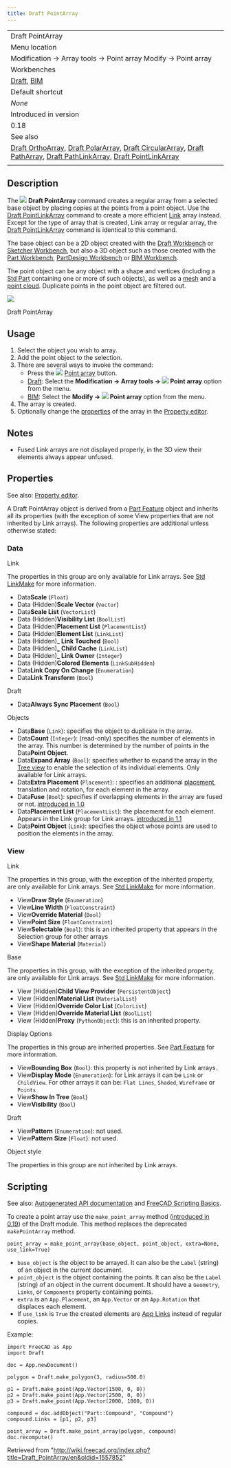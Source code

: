 ```yaml
---
title: Draft PointArray
---
```


|                                                                                                                                                                                                                                                                                                                                                                                       |
| ------------------------------------------------------------------------------------------------------------------------------------------------------------------------------------------------------------------------------------------------------------------------------------------------------------------------------------------------------------------------------------- |
| Draft PointArray                                                                                                                                                                                                                                                                                                                                                                      |
| Menu location                                                                                                                                                                                                                                                                                                                                                                         |
| Modification → Array tools → Point array Modify → Point array                                                                                                                                                                                                                                                                                                                         |
| Workbenches                                                                                                                                                                                                                                                                                                                                                                           |
| [Draft](/Draft_Workbench "Draft Workbench"), [BIM](/BIM_Workbench "BIM Workbench")                                                                                                                                                                                                                                                                                                    |
| Default shortcut                                                                                                                                                                                                                                                                                                                                                                      |
| _None_                                                                                                                                                                                                                                                                                                                                                                                |
| Introduced in version                                                                                                                                                                                                                                                                                                                                                                 |
| 0.18                                                                                                                                                                                                                                                                                                                                                                                  |
| See also                                                                                                                                                                                                                                                                                                                                                                              |
| [Draft OrthoArray](/Draft_OrthoArray "Draft OrthoArray"), [Draft PolarArray](/Draft_PolarArray "Draft PolarArray"), [Draft CircularArray](/Draft_CircularArray "Draft CircularArray"), [Draft PathArray](/Draft_PathArray "Draft PathArray"), [Draft PathLinkArray](/Draft_PathLinkArray "Draft PathLinkArray"), [Draft PointLinkArray](/Draft_PointLinkArray "Draft PointLinkArray") |
|                                                                                                                                                                                                                                                                                                                                                                                       |

## Description

The ![](/src/assets/images/Draft_PointArray.svg) **Draft PointArray** command creates a regular array from a selected base object by placing copies at the points from a point object. Use the [Draft PointLinkArray](/Draft_PointLinkArray "Draft PointLinkArray") command to create a more efficient [Link](/App_Link "App Link") array instead. Except for the type of array that is created, Link array or regular array, the [Draft PointLinkArray](/Draft_PointLinkArray "Draft PointLinkArray") command is identical to this command.

The base object can be a 2D object created with the [Draft Workbench](/Draft_Workbench "Draft Workbench") or [Sketcher Workbench](/Sketcher_Workbench "Sketcher Workbench"), but also a 3D object such as those created with the [Part Workbench](/Part_Workbench "Part Workbench"), [PartDesign Workbench](/PartDesign_Workbench "PartDesign Workbench") or [BIM Workbench](/BIM_Workbench "BIM Workbench").

The point object can be any object with a shape and vertices (including a [Std Part](/Std_Part "Std Part") containing one or more of such objects), as well as a [mesh](/Mesh_Workbench "Mesh Workbench") and a [point cloud](/Points_Workbench "Points Workbench"). Duplicate points in the point object are filtered out.

![](/src/assets/images/Draft_PointArray_Example.png)

Draft PointArray

## Usage

1. Select the object you wish to array.
2. Add the point object to the selection.
3. There are several ways to invoke the command:
   - Press the ![](/src/assets/images/Draft_PointArray.svg) [Point array](/Draft_PointArray "Draft PointArray") button.
   - [Draft](/Draft_Workbench "Draft Workbench"): Select the **Modification → Array tools → ![](/src/assets/images/Draft_PointArray.svg) Point array** option from the menu.
   - [BIM](/BIM_Workbench "BIM Workbench"): Select the **Modify → ![](/src/assets/images/Draft_PointArray.svg) Point array** option from the menu.
4. The array is created.
5. Optionally change the [properties](#Properties) of the array in the [Property editor](/Property_editor "Property editor").

## Notes

- Fused Link arrays are not displayed properly, in the 3D view their elements always appear unfused.

## Properties

See also: [Property editor](/Property_editor "Property editor").

A Draft PointArray object is derived from a [Part Feature](/Part_Feature "Part Feature") object and inherits all its properties (with the exception of some View properties that are not inherited by Link arrays). The following properties are additional unless otherwise stated:

### Data

Link

The properties in this group are only available for Link arrays. See [Std LinkMake](/Std_LinkMake#Properties "Std LinkMake") for more information.

- Data**Scale** (`Float`)
- Data (Hidden)**Scale Vector** (`Vector`)
- Data**Scale List** (`VectorList`)
- Data (Hidden)**Visibility List** (`BoolList`)
- Data (Hidden)**Placement List** (`PlacementList`)
- Data (Hidden)**Element List** (`LinkList`)
- Data (Hidden)**\_ Link Touched** (`Bool`)
- Data (Hidden)**\_ Child Cache** (`LinkList`)
- Data (Hidden)**\_ Link Owner** (`Integer`)
- Data (Hidden)**Colored Elements** (`LinkSubHidden`)
- Data**Link Copy On Change** (`Enumeration`)
- Data**Link Transform** (`Bool`)

Draft

- Data**Always Sync Placement** (`Bool`)

Objects

- Data**Base** (`Link`): specifies the object to duplicate in the array.
- Data**Count** (`Integer`): (read-only) specifies the number of elements in the array. This number is determined by the number of points in the Data**Point Object**.
- Data**Expand Array** (`Bool`): specifies whether to expand the array in the [Tree view](/Tree_view "Tree view") to enable the selection of its individual elements. Only available for Link arrays.
- Data**Extra Placement** (`Placement`): : specifies an additional [placement](/Placement "Placement"), translation and rotation, for each element in the array.
- Data**Fuse** (`Bool`): specifies if overlapping elements in the array are fused or not. [introduced in 1.0](/Release_notes_1.0 "Release notes 1.0")
- Data**Placement List** (`PlacementList`): the placement for each element. Appears in the Link group for Link arrays. [introduced in 1.1](/Release_notes_1.1 "Release notes 1.1")
- Data**Point Object** (`Link`): specifies the object whose points are used to position the elements in the array.

### View

Link

The properties in this group, with the exception of the inherited property, are only available for Link arrays. See [Std LinkMake](/Std_LinkMake#Properties "Std LinkMake") for more information.

- View**Draw Style** (`Enumeration`)
- View**Line Width** (`FloatConstraint`)
- View**Override Material** (`Bool`)
- View**Point Size** (`FloatConstraint`)
- View**Selectable** (`Bool`): this is an inherited property that appears in the Selection group for other arrays
- View**Shape Material** (`Material`)

Base

The properties in this group, with the exception of the inherited property, are only available for Link arrays. See [Std LinkMake](/Std_LinkMake#Properties "Std LinkMake") for more information.

- View (Hidden)**Child View Provider** (`PersistentObject`)
- View (Hidden)**Material List** (`MaterialList`)
- View (Hidden)**Override Color List** (`ColorList`)
- View (Hidden)**Override Material List** (`BoolList`)
- View (Hidden)**Proxy** (`PythonObject`): this is an inherited property.

Display Options

The properties in this group are inherited properties. See [Part Feature](/Part_Feature#Properties "Part Feature") for more information.

- View**Bounding Box** (`Bool`): this property is not inherited by Link arrays.
- View**Display Mode** (`Enumeration`): for Link arrays it can be `Link` or `ChildView`. For other arrays it can be: `Flat Lines`, `Shaded`, `Wireframe` or `Points`
- View**Show In Tree** (`Bool`)
- View**Visibility** (`Bool`)

Draft

- View**Pattern** (`Enumeration`): not used.
- View**Pattern Size** (`Float`): not used.

Object style

The properties in this group are not inherited by Link arrays.

## Scripting

See also: [Autogenerated API documentation](https://freecad.github.io/SourceDoc/) and [FreeCAD Scripting Basics](/FreeCAD_Scripting_Basics "FreeCAD Scripting Basics").

To create a point array use the `make_point_array` method ([introduced in 0.19](/Release_notes_0.19 "Release notes 0.19")) of the Draft module. This method replaces the deprecated `makePointArray` method.

```
point_array = make_point_array(base_object, point_object, extra=None, use_link=True)

```

- `base_object` is the object to be arrayed. It can also be the `Label` (string) of an object in the current document.
- `point_object` is the object containing the points. It can also be the `Label` (string) of an object in the current document. It should have a `Geometry`, `Links`, or `Components` property containing points.
- `extra` is an `App.Placement`, an `App.Vector` or an `App.Rotation` that displaces each element.
- If `use_link` is `True` the created elements are [App Links](/App_Link "App Link") instead of regular copies.

Example:

```
import FreeCAD as App
import Draft

doc = App.newDocument()

polygon = Draft.make_polygon(3, radius=500.0)

p1 = Draft.make_point(App.Vector(1500, 0, 0))
p2 = Draft.make_point(App.Vector(2500, 0, 0))
p3 = Draft.make_point(App.Vector(2000, 1000, 0))

compound = doc.addObject("Part::Compound", "Compound")
compound.Links = [p1, p2, p3]

point_array = Draft.make_point_array(polygon, compound)
doc.recompute()

```

Retrieved from "<http://wiki.freecad.org/index.php?title=Draft_PointArray/en&oldid=1557852>"
